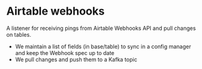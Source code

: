 # Airtable webhooks

A listener for receiving pings from Airtable Webhooks API and pull changes on tables.

- We maintain a list of fields (in base/table) to sync in a config manager and keep the Webhook spec up to date
- We pull changes and push them to a Kafka topic